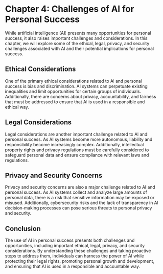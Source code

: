 Chapter 4: Challenges of AI for Personal Success
================================================

While artificial intelligence (AI) presents many opportunities for personal success, it also raises important challenges and considerations. In this chapter, we will explore some of the ethical, legal, privacy, and security challenges associated with AI and their potential implications for personal success.

Ethical Considerations
----------------------

One of the primary ethical considerations related to AI and personal success is bias and discrimination. AI systems can perpetuate existing inequalities and limit opportunities for certain groups of individuals. Additionally, there are concerns about privacy, accountability, and fairness that must be addressed to ensure that AI is used in a responsible and ethical way.

Legal Considerations
--------------------

Legal considerations are another important challenge related to AI and personal success. As AI systems become more autonomous, liability and responsibility become increasingly complex. Additionally, intellectual property rights and privacy regulations must be carefully considered to safeguard personal data and ensure compliance with relevant laws and regulations.

Privacy and Security Concerns
-----------------------------

Privacy and security concerns are also a major challenge related to AI and personal success. As AI systems collect and analyze large amounts of personal data, there is a risk that sensitive information may be exposed or misused. Additionally, cybersecurity risks and the lack of transparency in AI decision-making processes can pose serious threats to personal privacy and security.

Conclusion
----------

The use of AI in personal success presents both challenges and opportunities, including important ethical, legal, privacy, and security considerations. By understanding these challenges and taking proactive steps to address them, individuals can harness the power of AI while protecting their legal rights, promoting personal growth and development, and ensuring that AI is used in a responsible and accountable way.

